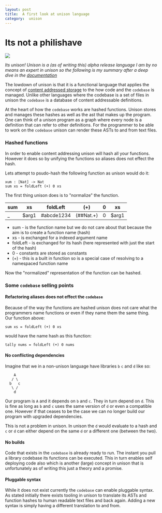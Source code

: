 ```yaml
---
layout: post
title:  A first look at unison language
category:  unison
---
```


# Its not a philishave

![]({{site.baseurl}}/assets/img/unisonlogo.png)

_Its unison! Unison is a (as of writing this) alpha release language_
_I am by no means an expert in unison so the following is my summary after a deep dive in the [documentation](https://www.unisonweb.org/docs)_

The lowdown of unison is that it is a functional language that applies the concept of [content addressed storage](https://en.wikipedia.org/wiki/Content-addressable_storage) to the how
code and the `codebase` is managed. Unlike other languages where the codebase is a set of files in unison the `codebase` is a database of content addressable definitions.

At the heart of how the `codebase` works are hashed functions. Unison stores and manages these hashes as well as the ast that makes up the program.
One can think of a unison program as a graph where every node is a definition that can refer to other definitions. For the programmer to be able
to work on the `codebase` unison can render these ASTs to and from text files.


### Hashed functions

In order to enable content addressing unison will hash all your functions.
However it does so by unifying the functions so aliases does not effect the hash.

Lets attempt to psudo-hash the following function as unison would do it:

```unison
xum : [Nat] -> Nat
sum xs = foldLeft (+) 0 xs
```

The first thing unison does is to "normalize" the function.

| sum | xs    | foldLeft   | (+)       | 0 | xs    |
|-----|-------|------------|-----------|---|-------|
| _   | $arg1 | #abcde1234 | (##Nat.+) | 0 | $arg1 |

- sum      - is the function name but we do not care about that because the aim is to create a function name (hash)
- xs       - is exchanged for a indexed argument name
- foldLeft - is exchanged for its hash (here represented with just the start of the hash)
- 0        - constants are stored as constants
- (+)      - this is a built in function so is a special case of resolving to a namespaced function name

Now the "normalized" representation of the function can be hashed.



### Some `codebase` selling points

#### Refactoring aliases does not effect the `codebase`


Because of the way the functions are hashed unison does not care what the programmers name functions
or even if they name them the same thing. Our function above:

```unison
sum xs = foldLeft (+) 0 xs
```

would have the name hash as this function:

```unison
tally nums = foldLeft (+) 0 nums
```

#### No conflicting dependencies

Imagine that we in a non-unison language have libraries `b` `c` and `d` like so:

```
    A
   / \
  b   c
   \ /
    d
```

Our program is `A` and it depends on `b` and `c`. They in turn depend on `d`.
This is fine as long as `b` and `c` uses the same version of `d` or even a compatible one.
However if that ceases to be the case we can no longer build our program with upgraded dependencies.

This is not a problem in unison. In unison the `d` would evaluate to a hash and `c` or `d` can either depend on
the same `d` or a different one (between the two).


#### No builds

Code that exists in the `codebase` is already ready to run. The instant you pull a library codebase
its functions can be executed. This in turn enables self deploying code also which is another (large) concept in unison
that is unfortunately as of writing this just a theory and a promise.


#### Pluggable syntax

While it does not exist currently the `codebase` can enable pluggable syntax.
As stated initially there exists tooling in unison to translate its ASTs and function hashes
to human readable text files and back again. Adding a new syntax is simply having a different translation to and from.
